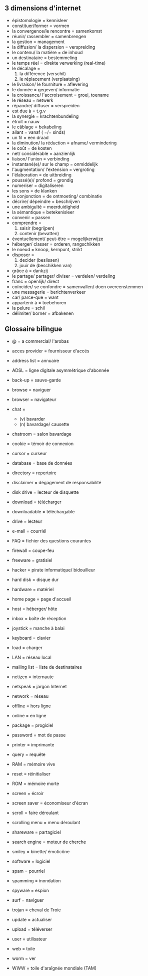 ## 3 dimensions d'internet ##
- épistomologie = kennisleer
- constituer/former = vormen
- la convergence/le rencontre = samenkomst
- réunir/ rassembler = samenbrengen
- la gestion = management
- la diffusion/ la dispersion = verspreiding
- le contenu/ la matière = de inhoud
- un destinataire = bestemmeling
- le temps réel = direkte verwerking (real-time)
- le décalage = 
    1. la différence (verschil)
    2.  le réplacement (verplaatsing)
- le livraison/ le fourniture = aflevering
- le donnée = gegeven/ informatie
- la croissance/ l'accroisement = groei, toename
- le réseau = netwerk
- répandre/ diffuser = verspreiden
- est due à = t.g.v
- la synergie = krachtenbundeling
- étroit = nauw
- le câblage = bekabeling
- allant = vanaf ( =/= sinds)
- un fil = een draad
- la diminution/ la réduction = afname/ vermindering
- le coût = de kosten
- net/ considérable = aanzienlijk
- liaison/ l'union = verbinding
- instantané(e)/ sur le champ = onmiddelijk
- l'augmentation/ l'extension = vergroting
- l'élaboration = de uitbreiding
- poussé(e)/ profond = grondig
- numeriser = digitaliseren
- les sons = de klanken
- la conjonction = de ontmoeting/ combinatie
- décrire/ dépeindre = beschrijven
- une ambiguïté = meerduidigheid
- la sémantique = betekenisleer
- convenir = passen
- comprendre =
    1. saisir (begrijpen)
    2. contenir (bevatten)
- éventuellement/ peut-être = mogelijkerwijze
- héberger/ classer = orderen, rangschikken
- le noeud = knoop, kernpunt, strikt
- disposer =
    1. decider (beslissen)
    2. jouir de (beschikken van)
- grâce à = dankzij
- le partage/ partager/ diviser = verdelen/ verdeling
- franc = openlijk/ direct
- coïncider/ se confondre = samenvallen/ doen overeenstemmen
- une messagerie = berichtenverkeer
- car/ parce-que = want
- appartenir à = toebehoren
- la pelure = schil
- délimiter/ borner = afbakenen

##  Glossaire bilingue ##
- @ = a commercial/ l'arobas
- acces provider = fournisseur d'accés
- address list = annuaire
- ADSL = ligne digitale asymmétrique d'abonnée

- back-up = sauve-garde
- browse = naviguer
- browser = navigateur

- chat = 
    - (v) bavarder
    - (n) bavardage/ causette
- chatroom = salon bavardage
- cookie = témoir de connexion
- cursor = curseur

- database = base de données
- directory = repertoire
- disclaimer = dégagement de responsabilité
- disk drive = lecteur de disquette
- download = télécharger
- downloadable = téléchargable
- drive = lecteur

- e-mail = courriél

- FAQ = fichier des questions courantes
- firewall = coupe-feu
- freeware = gratisiel

- hacker = pirate informatique/ bidouilleur
- hard disk = disque dur
- hardware = matériel
- home page = page d'accueil
- host = héberger/ hôte

- inbox = boîte de réception

- joystick = manche à balai

- keyboard = clavier

- load = charger
- LAN = réseau local

- mailing list = liste de destinataires

- netizen = internaute
- netspeak = jargon Internet
- network = réseau

- offline = hors ligne
- online = en ligne

- package = progiciel
- password = mot de passe
- printer = imprimante

- query = requête

- RAM = mémoire vive
- reset = réinitialiser
- ROM = mémoire morte

- screen = écroir
- screen saver = économiseur d'écran
- scroll = faire déroulant
- scrolling menu = menu déroulant
- shareware = partagiciel
- search engine = moteur de cherche
- smiley = binette/ émoticône
- software = logiciel
- spam = pourriel
- spamming = inondation
- spyware = espion
- surf = naviguer

- trojan = cheval de Troie

- update = actualiser
- upload = téléverser
- user = utilisateur

- web = toile 
- worm = ver
- WWW = toile d'araîgnée mondiale (TAM)



